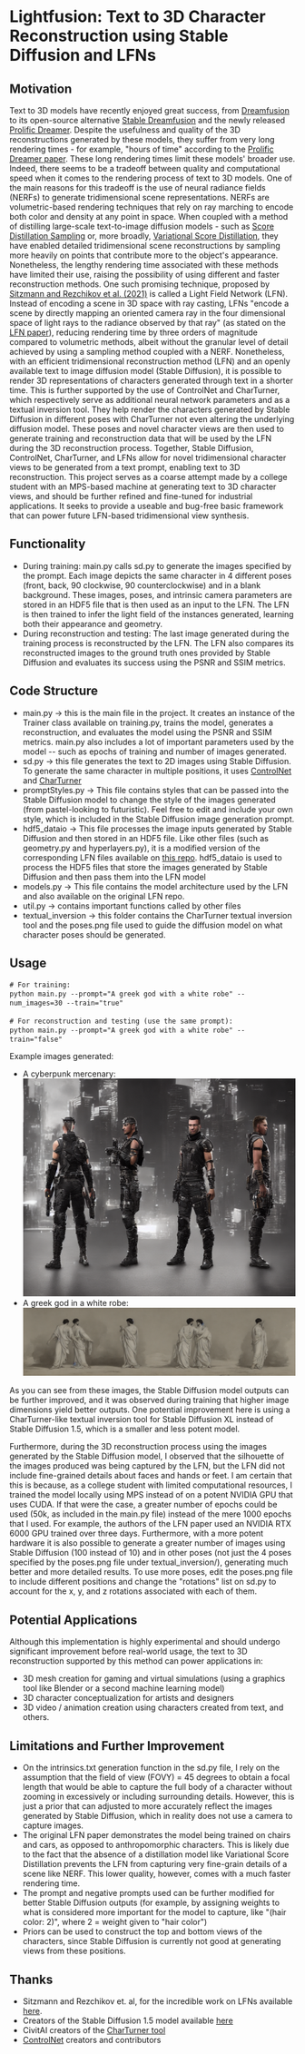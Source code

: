 # Lightfusion: Text to 3D Character Reconstruction using Stable Diffusion and LFNs

## Motivation

Text to 3D models have recently enjoyed great success, from [Dreamfusion](https://dreamfusion3d.github.io/) to its open-source alternative [Stable Dreamfusion](https://github.com/ashawkey/stable-dreamfusion) and the newly released [Prolific Dreamer](https://ml.cs.tsinghua.edu.cn/prolificdreamer/). Despite the usefulness and quality of the 3D reconstructions generated by these models, they suffer from very long rendering times - for example, "hours of time" according to the [Prolific Dreamer paper](https://arxiv.org/pdf/2305.16213.pdf). These long rendering times limit these models' broader use. Indeed, there seems to be a tradeoff between quality and computational speed when it comes to the rendering process of text to 3D models. One of the main reasons for this tradeoff is the use of neural radiance fields (NERFs) to generate tridimensional scene representations. NERFs are volumetric-based rendering techniques that rely on ray marching to encode both color and density at any point in space. When coupled with a method of distilling large-scale text-to-image diffusion models - such as [Score Distillation Sampling](https://arxiv.org/abs/2310.17590) or, more broadly, [Variational Score Distillation](https://ml.cs.tsinghua.edu.cn/prolificdreamer/), they have enabled detailed tridimensional scene reconstructions by sampling more heavily on points that contribute more to the object's appearance. Nonetheless, the lengthy rendering time associated with these methods have limited their use, raising the possibility of using different and faster reconstruction methods. One such promising technique, proposed by [Sitzmann and Rezchikov et al. (2021)](https://www.vincentsitzmann.com/lfns/) is called a Light Field Network (LFN). Instead of encoding a scene in 3D space with ray casting, LFNs "encode a scene by directly mapping an oriented camera ray in the four dimensional space of light rays to the radiance observed by that ray" (as stated on the [LFN paper](https://arxiv.org/abs/2106.02634)), reducing rendering time by three orders of magnitude compared to volumetric methods, albeit without the granular level of detail achieved by using a sampling method coupled with a NERF.
Nonetheless, with an efficient tridimensional reconstruction method (LFN) and an openly available text to image diffusion model (Stable Diffusion), it is possible to render 3D representations of characters generated through text in a shorter time. This is further supported by the use of ControlNet and CharTurner, which respectively serve as additional neural network parameters and as a textual inversion tool. They help render the characters generated by Stable Diffusion in different poses with CharTurner not even altering the underlying diffusion model. These poses and novel character views are then used to generate training and reconstruction data that will be used by the LFN during the 3D reconstruction process. Together, Stable Diffusion, ControlNet, CharTurner, and LFNs allow for novel tridimensional character views to be generated from a text prompt, enabling text to 3D reconstruction. This project serves as a coarse attempt made by a college student with an MPS-based machine at generating text to 3D character views, and should be further refined and fine-tuned for industrial applications. It seeks to provide a useable and bug-free basic framework that can power future LFN-based tridimensional view synthesis.

## Functionality

- During training: main.py calls sd.py to generate the images specified by the prompt. Each image depicts the same character in 4 different poses (front, back, 90 clockwise, 90 counterclockwise) and in a blank background. These images, poses, and intrinsic camera parameters are stored in an HDF5 file that is then used as an input to the LFN. The LFN is then trained to infer the light field of the instances generated, learning both their appearance and geometry.
- During reconstruction and testing: The last image generated during the training process is reconstructed by the LFN. The LFN also compares its reconstructed images to the ground truth ones provided by Stable Diffusion and evaluates its success using the PSNR and SSIM metrics.

## Code Structure

- main.py → this is the main file in the project. It creates an instance of the Trainer class available on training.py, trains the model, generates a reconstruction, and evaluates the model using the PSNR and SSIM metrics. main.py also includes a lot of important parameters used by the model -- such as epochs of training and number of images generated.
- sd.py → this file generates the text to 2D images using Stable Diffusion. To generate the same character in multiple positions, it uses [ControlNet](https://github.com/lllyasviel/ControlNet) and [CharTurner](https://civitai.com/models/3036/charturner-character-turnaround-helper-for-15-and-21)
- promptStyles.py → This file contains styles that can be passed into the Stable Diffusion model to change the style of the images generated (from pastel-looking to futuristic). Feel free to edit and include your own style, which is included in the Stable Diffusion image generation prompt.
- hdf5_dataio → This file processes the image inputs generated by Stable Diffusion and then stored in an HDF5 file. Like other files (such as geometry.py and hyperlayers.py), it is a modified version of the corresponding LFN files available on [this repo](https://github.com/vsitzmann/light-field-networks/tree/master?tab=readme-ov-file). hdf5_dataio is used to process the HDF5 files that store the images generated by Stable Diffusion and then pass them into the LFN model
- models.py → This file contains the model architecture used by the LFN and also available on the original LFN repo.
- util.py → contains important functions called by other files
- textual_inversion → this folder contains the CharTurner textual inversion tool and the poses.png file used to guide the diffusion model on what character poses should be generated.

## Usage

```
# For training:
python main.py --prompt="A greek god with a white robe" --num_images=30 --train="true"

# For reconstruction and testing (use the same prompt):
python main.py --prompt="A greek god with a white robe" --train="false"
```

Example images generated:

- A cyberpunk mercenary:
  </br>
  <img src="example_images/cyberpunk.png" alt="Cyberpunk Mercenary" width="512" height="384">
- A greek god in a white robe:
  ![Greek god](example_images/greek_god.png)

As you can see from these images, the Stable Diffusion model outputs can be further improved, and it was observed during training that higher image dimensions yield better outputs. One potential improvement here is using a CharTurner-like textual inversion tool for Stable Diffusion XL instead of Stable Diffusion 1.5, which is a smaller and less potent model.

Furthermore, during the 3D reconstruction process using the images generated by the Stable Diffusion model, I observed that the silhouette of the images produced was being captured by the LFN, but the LFN did not include fine-grained details about faces and hands or feet. I am certain that this is because, as a college student with limited computational resources, I trained the model locally using MPS instead of on a potent NVIDIA GPU that uses CUDA. If that were the case, a greater number of epochs could be used (50k, as included in the main.py file) instead of the mere 1000 epochs that I used. For example, the authors of the LFN paper used an NVIDIA RTX 6000 GPU trained over three days. Furthermore, with a more potent hardware it is also possible to generate a greater number of images using Stable Diffusion (100 instead of 10) and in other poses (not just the 4 poses specified by the poses.png file under textual_inversion/), generating much better and more detailed results. To use more poses, edit the poses.png file to include different positions and change the "rotations" list on sd.py to account for the x, y, and z rotations associated with each of them.

## Potential Applications

Although this implementation is highly experimental and should undergo significant improvement before real-world usage, the text to 3D reconstruction supported by this method can power applications in:

- 3D mesh creation for gaming and virtual simulations (using a graphics tool like Blender or a second machine learning model)
- 3D character conceptualization for artists and designers
- 3D video / animation creation using characters created from text, and others.

## Limitations and Further Improvement

- On the intrinsics.txt generation function in the sd.py file, I rely on the assumption that the field of view (FOVY) = 45 degrees to obtain a focal length that would be able to capture the full body of a character without zooming in excessively or including surrounding details. However, this is just a prior that can adjusted to more accurately reflect the images generated by Stable Diffusion, which in reality does not use a camera to capture images.
- The original LFN paper demonstrates the model being trained on chairs and cars, as opposed to anthropomorphic characters. This is likely due to the fact that the absence of a distillation model like Variational Score Distillation prevents the LFN from capturing very fine-grain details of a scene like NERF. This lower quality, however, comes with a much faster rendering time.
- The prompt and negative prompts used can be further modified for better Stable Diffusion outputs (for example, by assigning weights to what is considered more important for the model to capture, like "(hair color: 2)", where 2 = weight given to "hair color")
- Priors can be used to construct the top and bottom views of the characters, since Stable Diffusion is currently not good at generating views from these positions.

## Thanks

- Sitzmann and Rezchikov et. al, for the incredible work on LFNs available [here](https://www.vincentsitzmann.com/lfns/).
- Creators of the Stable Diffusion 1.5 model available [here](https://huggingface.co/runwayml/stable-diffusion-v1-5)
- CivitAI creators of the [CharTurner tool](https://civitai.com/models/3036/charturner-character-turnaround-helper-for-15-and-21)
- [ControlNet](https://github.com/lllyasviel/ControlNet) creators and contributors
